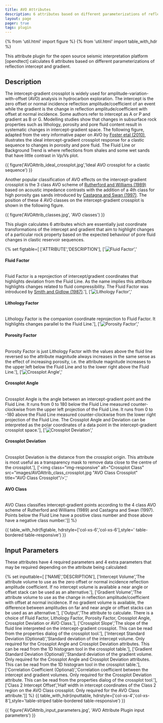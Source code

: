 ```yaml
---
title: AVO Attributes
description: 6 attributes based on different parameterizations of reflection intercept and gradient
layout: page
pager: true
tags: plugin
---
```


{% from 'util.html' import figure %}
{% from 'util.html' import table_with_hdr %}

This attribute plugin for the open source seismic interpretation platform [opendtect] calculates 6 attributes based on different parameterizations of reflection intercept and gradient.

## Description

The intercept-gradient crossplot is widely used for amplitude-variation-with-offset (AVO) analysis in hydrocarbon exploration.  The intercept is the zero offset or normal incidence reflection amplitude/coefficient of an event while the gradient is the change in reflection amplitude/coefficient with offset at normal incidence. Some authors refer to intercept as A or P and gradient as B or G. Modelling studies show that changes in subsurface rock properties such as lithology, porosity and pore fluid content result in systematic changes in intercept-gradient space. The following figure, adapted from the very informative paper on AVO by [Foster etal (2010)](http://library.seg.org/doi/abs/10.1190/1.3467825 "Interpretation of AVO anomalies. Douglas J. Foster, Robert G. Keys, and F. David Lane. GEOPHYSICS 2010 75:5, 75A3-75A13"), illustrates the ideal intercept-gradient crossplot response for a clastic sequence to changes in porosity and pore fluid. The Fluid Line or Background Trend is where reflections from shales and some wet sands that have little contrast in Vp/Vs plot.

{{ figure('AVOAttrib_ideal_crossplot.jpg','Ideal AVO crossplot for a clastic sequence') }}

Another popular classification of AVO effects on the intercept-gradient crossplot is the 3 class AVO scheme of [Rutherford and Williams (1989)](http://library.seg.org/doi/abs/10.1190/1.1442696 "Amplitude‐versus‐offset variations in gas sands. Steven R. Rutherford and Robert H. Williams GEOPHYSICS 1989 54:6, 680-688") based on acoustic impedance contrasts with the addition of a 4th class for high porosity gas sands introduced by [Castagna and Swan (1997)](http://library.seg.org/doi/abs/10.1190/1.1437626 "Principles of AVO crossplotting. John P. Castagna and Herbert W. Swan. The Leading Edge 1997 16:4, 337-344"). The position of these 4 AVO classes on the intercept-gradient crossplot is shown in the following figure.

{{ figure('AVOAttrib_classes.jpg', 'AVO classes') }}

This plugin calculates 6 attributes which are essentially just coordinate transformations of the intercept and gradient that aim to highlight changes of a particular rock property based on the expected behaviour of pore fluid changes in clastic reservoir sequences.

{% set figtable=[
['ATTRIBUTE','DESCRIPTION'],
['<img class="img-responsive" alt="Fluid Factor" src="images/AVOAttrib_fluidfactor_crossplot.jpg" title="Fluid Factor Crossplot"/>','<h4 class="text-center">Fluid Factor</h4><br/> Fluid Factor is a reprojection of intercept/gradient coordinates that highlights deviation from the Fluid Line. As the name implies this attribute highlights changes related to fluid compressibility. The Fluid Factor was introduced by <a href="http://gp.eage.org/publication/publicationdetails/?publication=32676" title="Weighted stacking for rock property estimation and detection of gas. G. C. Smith and P. M. Gidlow. Geophysical Prospecting 1987, Vol. 35, No. 9, pp. 993 - 1014">Smith and Gidlow (1987)</a>.'],
['<img class="img-responsive" alt="Lithology Factor" src="images/AVOAttrib_lithfactor_crossplot.jpg" title="Lithology Factor Crossplot"/>','<h4 class="text-center">Lithology Factor</h4><br/>Lithology Factor is the companion coordinate reprojection to Fluid Factor. It highlights changes parallel to the Fluid Line.'],
['<img class="img-responsive" alt="Porosity Factor" src="images/AVOAttrib_porofactor_crossplot.jpg" title="Porosity Factor Crossplot"/>','<h4 class="text-center">Porosity Factor</h4><br/>Porosity Factor is just Lithology Factor with the values above the fluid line reversed so the attribute magnitude always increases in the same sense as the effect of increasing porosity, i.e. the attribute magnitude increases to the upper left below the Fluid Line and to the lower right above the Fluid Line.'],
['<img class="img-responsive" alt="Crossplot Angle" src="images/AVOAttrib_angle_crossplot.jpg" title="Crossplot Angle Crossplot"/>','<h4 class="text-center">Crossplot Angle</h4><br/> Crossplot Angle is the angle between an intercept-gradient point and the Fluid Line. It runs from 0 to 180 below the Fluid Line measured counter-clockwise from the upper left projection of the Fluid Line. It runs from 0 to -180 above the Fluid Line measured counter-clockwise from the lower right projection of the Fluid Line. The Crossplot Angle and Deviation can be interpreted as the polar coordinates of a data point in the intercept-gradient crossplot space.'],
['<img class="img-responsive" alt="Crossplot Deviation" src="images/AVOAttrib_deviation_crossplot.jpg" title="Crossplot Deviation Crossplot"/>','<h4 class="text-center">Crossplot Deviation</h4><br/> Crossplot Deviation is the distance from the crossplot origin. This attribute is most useful as a transparency mask to remove data close to the centre of the crossplot.'],
['<img class="img-responsive" alt="Crossplot Class" src="images/AVOAttrib_class_crossplot.jpg "AVO Class Crossplot" title="AVO Class Crossplot"/>','<h4 class="text-center">AVO Class</h4><br/> AVO Class classifies intercept-gradient points according to the 4 class AVO scheme of Rutherford and Williams (1989) and Castagna and Swan (1997). Points below the Fluid Line have a positive class number and those above have a negative class number.']]
%}

{{ table_with_hdr(figtable, hdrstyle=['col-xs-6','col-xs-6'],style=' table-bordered table-responsive') }}

## Input Parameters

These attributes have 4 required parameters and 4 extra parameters that may be required depending on the attribute being calculated:

{% set inputtable=[
['NAME','DESCRIPTION'],
['Intercept Volume','The attribute volume to use as the zero offset or normal incidence reflection amplitude coefficient. If no intercept volume is available a near angle or offset stack can be used as an alternative.'],
['Gradient Volume','The attribute volume to use as the change in reflection amplitude/coefficient with offset at normal incidence. If no gradient volume is available, the difference between amplitudes on far and near angle or offset stacks can be used as an alternative.'],
['Output','The attribute to calculate. There is a choice of Fluid Factor, Lithology Factor, Porosity Factor, Crossplot Angle, Crossplot Deviation or AVO Class.'],
['Crossplot Slope','The slope of the fluid line interpreted on the intercept-gradient crossplot. This can be read from the properties dialog of the crossplot tool.'],
['Intercept Standard Deviation (Optional)','Standard deviation of the intercept volume. Only required for the Crossplot Angle and Crossplot Deviation attributes. This can be read from the 1D histogram tool in the crossplot table.'],
['Gradient Standard Deviation (Optional)','Standard deviation of the gradient volume. Only required for the Crossplot Angle and Crossplot Deviation attributes. This can be read from the 1D histogram tool in the crossplot table.'],
['Correlation Coefficient (Optional)','Correlation coefficient between the intercept and gradient volumes. Only required for the Crossplot Deviation attribute. This can be read from the properties dialog of the crossplot tool.'],
['Class 2 Intercept Offset','Half width in intercept coordinates of the Class 2 region on the AVO Class crossplot. Only required for the AVO Class attribute.']]
%}
{{ table_with_hdr(inputtable, hdrstyle=['col-xs-4','col-xs-8'],style='table-striped table-bordered table-responsive') }}


{{ figure('AVOAttrib_input_parameters.jpg', 'AVO Attribute Plugin input parameters') }}



